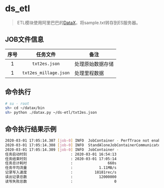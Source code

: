 # ds_etl

> ETL模块使用阿里巴巴的[DataX](https://github.com/alibaba/DataX)，将sample.txt转存到ES服务器。

## JOB文件信息

|序号|任务文件|备注|
|:-:|:-----:|---|
|1|`txt2es.json`|处理原始数据存储|
|1|`txt2es_millage.json`|处理里程数据|

## 命令执行

```bash
# su - root
sh> cd ~/datax/bin
sh> python ./datax.py ~/ds-etl/txt2es.json
```

## 命令执行结果示例

```bash
2020-03-01 17:05:14.307 [job-0] INFO  JobContainer - PerfTrace not enable!
2020-03-01 17:05:14.308 [job-0] INFO  StandAloneJobContainerCommunicator - Total 12000000 records, 766222833 bytes | Speed 1.11MB/s, 18181 records/s | Error 0 records, 0 bytes |  All Task WaitWriterTime 605.598s |  All Task WaitReaderTime 26.280s | Percentage 100.00%
2020-03-01 17:05:14.309 [job-0] INFO  JobContainer - 
任务启动时刻                    : 2020-03-01 16:54:13
任务结束时刻                    : 2020-03-01 17:05:14
任务总计耗时                    :                660s
任务平均流量                    :            1.11MB/s
记录写入速度                    :          18181rec/s
读出记录总数                    :            12000000
读写失败总数                    :                   0
```
